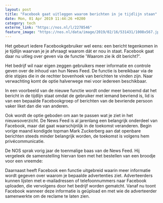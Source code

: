 ```yaml
---
layout: post
title: "Facebook gaat uitleggen waarom berichten in je tijdlijn staan"
date: Mon, 01 Apr 2019 11:44:26 +0200
category: tech
externe_link: "https://nos.nl/l/2278546"
feature_image: "https://nos.nl/data/image/2019/02/16/531431/1008x567.jpg"
---
```


<p>Het gebeurt iedere Facebookgebruiker wel eens: een bericht tegenkomen in je tijdlijn waarvan je je afvraagt waarom dát er nou in staat. Facebook gaat daar nu uitleg over geven via de functie 'Waarom zie ik dit bericht?'.</p>
<p>Het bedrijf wil naar eigen zeggen gebruikers meer informatie en controle geven over de inhoud van hun News Feed. De functie is bereikbaar via de drie stipjes die in de rechter bovenhoek van berichten te vinden zijn. Naar verwachting komt de optie halverwege mei voor iedereen beschikbaar.</p>
<p>In een voorbeeld van de nieuwe functie wordt onder meer benoemd dat het bericht in de tijdlijn staat omdat de gebruiker met iemand bevriend is, lid is van een bepaalde Facebookgroep of berichten van de bevriende persoon vaker liket dan die van anderen.</p>
<p>Ook wordt de optie geboden om aan te passen wat je ziet in het nieuwsoverzicht. De News Feed is al jarenlang een belangrijk onderdeel van Facebook, maar dat gaat waarschijnlijk in de toekomst veranderen. Begin vorige maand kondigde topman Mark Zuckerberg aan dat openbare berichten steeds minder belangrijk worden, de toekomst is volgens hem privécommunicatie.</p>
<p>De NOS sprak vorig jaar de toenmalige baas van de News Feed. Hij vergeleek de samenstelling hiervan toen met het bestellen van een broodje voor een vreemde:</p>
<p>Daarnaast heeft Facebook een functie uitgebreid waarin meer informatie wordt gegeven over waarom je bepaalde advertenties ziet. Adverteerders kunnen lijsten met e-mailadressen of telefoonnummers naar Facebook uploaden, die vervolgens door het bedrijf worden gematcht. Vanaf nu toont Facebook wanneer deze informatie is geüpload en met wie de adverteerder samenwerkte om de reclame te laten zien.</p>
